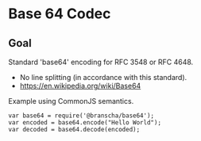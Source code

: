 # Base 64 Codec
## Goal

Standard 'base64' encoding for RFC 3548 or RFC 4648.
* No line splitting (in accordance with this standard).
* https://en.wikipedia.org/wiki/Base64

Example using CommonJS semantics.

    var base64 = require('@branscha/base64');
    var encoded = base64.encode("Hello World");
    var decoded = base64.decode(encoded);